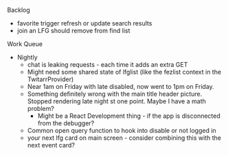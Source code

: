 Backlog
* favorite trigger refresh or update search results
* join an LFG should remove from find list

Work Queue
* Nightly
  * chat is leaking requests - each time it adds an extra GET
  * Might need some shared state of lfglist (like the fezlist context in the TwitarrProvider)
  * Near 1am on Friday with late disabled, now went to 1pm on Friday.
  * Something definitely wrong with the main title header picture. Stopped rendering late night st one point. Maybe I have a math problem?
    * Might be a React Development thing - if the app is disconnected from the debugger?
  * Common open query function to hook into disable or not logged in
  * your next lfg card on main screen - consider combining this with the next event card?
